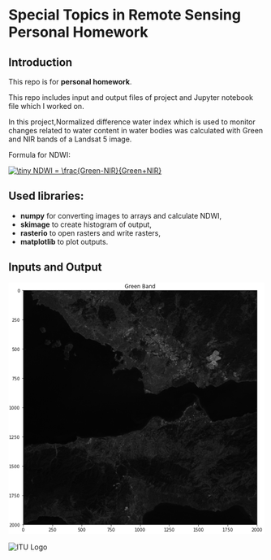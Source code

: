 # Special Topics in Remote Sensing Personal Homework
## Introduction
This repo is for **personal homework**.

This repo includes input and output files of project and Jupyter notebook file which I worked on.

In this project,Normalized difference water index which is used to monitor changes related to water content in water bodies was calculated with Green and NIR bands of a Landsat 5 image.

Formula for NDWI:


<a href="https://www.codecogs.com/eqnedit.php?latex=\dpi{300}&space;\tiny&space;NDWI&space;=&space;\frac{Green-NIR}{Green&plus;NIR}" target="_blank"><img src="https://latex.codecogs.com/gif.latex?\dpi{300}&space;\tiny&space;NDWI&space;=&space;\frac{Green-NIR}{Green&plus;NIR}" title="\tiny NDWI = \frac{Green-NIR}{Green+NIR}" /></a>

## Used libraries:
- **numpy** for converting images to arrays and calculate NDWI,
- **skimage** to create histogram of output,
- **rasterio** to open rasters and write rasters,
- **matplotlib** to plot outputs.

## Inputs and Output
![Green Band](Screenshots/Green.png?raw=true "Title")


![ITU Logo](https://www.iotlinefair.com/wp-content/uploads/2015/04/itu-logo.jpg)
